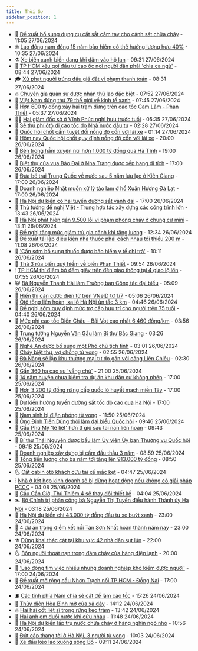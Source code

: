 ```yaml
---
title: Thời Sự
sidebar_position: 1
---
```


<!-- vnexpress-thoi-su:START -->
- 🦒 [Đề xuất bổ sung dụng cụ cắt sắt cầm tay cho cảnh sát chữa cháy](https://vnexpress.net/de-xuat-bo-sung-dung-cu-cat-sat-cam-tay-cho-canh-sat-chua-chay-4763453.html) - 11:05 27/06/2024
- 🤓 [Lao động nam đóng 15 năm bảo hiểm có thể hưởng lương hưu 40%](https://vnexpress.net/lao-dong-nam-dong-15-nam-bao-hiem-co-the-huong-luong-huu-40-4763286.html) - 10:35 27/06/2024
- ⚗️ [Xe biển xanh biến dạng khi đâm vào hộ lan](https://vnexpress.net/xe-bien-xanh-bien-dang-khi-dam-vao-ho-lan-4763462.html) - 09:31 27/06/2024
- 🌊 [TP HCM kêu gọi đầu tư cao ốc nơi người dân phải &#39;chia ca ngủ&#39;](https://vnexpress.net/tp-hcm-keu-goi-dau-tu-cao-oc-noi-nguoi-dan-phai-chia-ca-ngu-4763398.html) - 08:44 27/06/2024
- 🎓 [Xử phạt người trúng đấu giá đất vi phạm thanh toán](https://vnexpress.net/xu-phat-nguoi-trung-dau-gia-dat-vi-pham-thanh-toan-4763385.html) - 08:31 27/06/2024
- 🔥 [Chuyên gia quân sự được nhận thù lao đặc biệt](https://vnexpress.net/chuyen-gia-quan-su-duoc-nhan-thu-lao-dac-biet-4763366.html) - 07:52 27/06/2024
- 🦏 [Việt Nam đứng thứ 79 thế giới về kinh tế xanh](https://vnexpress.net/viet-nam-dung-thu-79-the-gioi-ve-kinh-te-xanh-4763230.html) - 07:45 27/06/2024
- 👺 [Hơn 600 tỷ đồng xây hai trạm dừng trên cao tốc Cam Lâm - Phan Thiết](https://vnexpress.net/hon-600-ty-dong-xay-hai-tram-dung-tren-cao-toc-cam-lam-phan-thiet-4763348.html) - 05:37 27/06/2024
- 🧑‍🏫 [Hai giám đốc sở ở Vĩnh Phúc nghỉ hưu trước tuổi](https://vnexpress.net/hai-giam-doc-so-o-vinh-phuc-nghi-huu-truoc-tuoi-4763324.html) - 05:35 27/06/2024
- 🚦 [Sẽ thu phí ôtô đi cao tốc do Nhà nước đầu tư](https://vnexpress.net/se-thu-phi-oto-di-cao-toc-do-nha-nuoc-dau-tu-4763201.html) - 02:28 27/06/2024
- 🎉 [Quốc hội chốt cấm tuyệt đối nồng độ cồn với lái xe](https://vnexpress.net/quoc-hoi-chot-cam-tuyet-doi-nong-do-con-voi-lai-xe-4763107.html) - 01:14 27/06/2024
- 🦒 [Hôm nay Quốc hội chốt quy định nồng độ cồn với lái xe](https://vnexpress.net/hom-nay-quoc-hoi-chot-quy-dinh-nong-do-con-voi-lai-xe-4763115.html) - 20:00 26/06/2024
- 🤗 [Bên trong hầm xuyên núi hơn 1.000 tỷ đồng qua Hà Tĩnh](https://vnexpress.net/ben-trong-ham-xuyen-nui-hon-1-000-ty-dong-qua-ha-tinh-4762934.html) - 19:00 26/06/2024
- 💼 [Biệt thự của vua Bảo Đại ở Nha Trang được xếp hạng di tích](https://vnexpress.net/biet-thu-cua-vua-bao-dai-o-nha-trang-duoc-xep-hang-di-tich-4763108.html) - 17:00 26/06/2024
- 🤩 [Đưa bé trai Trung Quốc về nước sau 5 năm lưu lạc ở Kiên Giang](https://vnexpress.net/dua-be-trai-trung-quoc-ve-nuoc-sau-5-nam-luu-lac-o-kien-giang-4763091.html) - 17:00 26/06/2024
- 🤡 [Doanh nghiệp Nhật muốn xử lý tảo lam ở hồ Xuân Hương Đà Lạt](https://vnexpress.net/ho-xuan-huong-tao-no-hoa-da-lat-4763074.html) - 17:00 26/06/2024
- 💯 [Hà Nội dự kiến có hai tuyến đường sắt vành đai](https://vnexpress.net/ha-noi-du-kien-co-hai-tuyen-duong-sat-vanh-dai-4762260.html) - 17:00 26/06/2024
- 👺 [Thủ tướng đề nghị Việt - Trung hợp tác xây dựng các công trình lớn](https://vnexpress.net/thu-tuong-de-nghi-viet-trung-hop-tac-xay-dung-cac-cong-trinh-lon-4763089.html) - 13:43 26/06/2024
- 🌮 [Hà Nội phát hiện gần 9.500 lỗi vi phạm phòng cháy ở chung cư mini](https://vnexpress.net/ha-noi-phat-hien-gan-9-500-loi-vi-pham-phong-chay-o-chung-cu-mini-4756006.html) - 13:11 26/06/2024
- 🥸 [Đề nghị tăng mức giảm trừ gia cảnh khi tăng lương](https://vnexpress.net/de-nghi-tang-muc-giam-tru-gia-canh-khi-tang-luong-4763070.html) - 12:34 26/06/2024
- 🐻 [Đề xuất tái lập điều kiện nhà thuốc phải cách nhau tối thiểu 200 m](https://vnexpress.net/de-xuat-tai-lap-dieu-kien-nha-thuoc-phai-cach-nhau-toi-thieu-200-m-4762975.html) - 11:08 26/06/2024
- 👀 [&#39;Cần sớm bổ sung thuốc được bảo hiểm y tế chi trả&#39;](https://vnexpress.net/can-som-bo-sung-thuoc-duoc-bao-hiem-y-te-chi-tra-4762974.html) - 10:11 26/06/2024
- 🤔 [Thả 3 rùa biển quý hiếm về biển Phan Thiết](https://vnexpress.net/tha-3-rua-bien-quy-hiem-ve-bien-phan-thiet-4763000.html) - 09:54 26/06/2024
- 🕯 [TP HCM thí điểm bỏ đếm giây trên đèn giao thông tại 4 giao lộ lớn](https://vnexpress.net/tp-hcm-thi-diem-bo-dem-giay-tren-den-giao-thong-tai-4-giao-lo-lon-4762872.html) - 07:55 26/06/2024
- 😺 [Bà Nguyễn Thanh Hải làm Trưởng ban Công tác đại biểu](https://vnexpress.net/ba-nguyen-thanh-hai-lam-truong-ban-cong-tac-dai-bieu-4762690.html) - 05:09 26/06/2024
- 🦆 [Hiển thị căn cước điện tử trên VNeID từ 1/7](https://vnexpress.net/hien-thi-can-cuoc-dien-tu-tren-vneid-tu-1-7-4762838.html) - 05:06 26/06/2024
- 🧰 [Ôtô tông liên hoàn, xa lộ Hà Nội ùn tắc 3 km](https://vnexpress.net/oto-tong-lien-hoan-xa-lo-ha-noi-un-tac-3-km-4762851.html) - 04:46 26/06/2024
- 🦍 [Đề nghị sớm quy định mức trợ cấp hưu trí cho người trên 75 tuổi](https://vnexpress.net/de-nghi-som-quy-dinh-muc-tro-cap-huu-tri-cho-nguoi-tren-75-tuoi-4762510.html) - 04:40 26/06/2024
- 🧰 [Mức phí cao tốc Diễn Châu - Bãi Vọt cao nhất 6.460 đồng/km](https://vnexpress.net/muc-phi-cao-toc-dien-chau-bai-vot-cao-nhat-6-460-dong-km-4762714.html) - 03:56 26/06/2024
- 💃 [Trung tướng Nguyễn Văn Gấu làm Bí thư Bắc Giang](https://vnexpress.net/trung-tuong-nguyen-van-gau-lam-bi-thu-bac-giang-4762779.html) - 03:26 26/06/2024
- 🧰 [Nghệ An được bổ sung một Phó chủ tịch tỉnh](https://vnexpress.net/nghe-an-duoc-bo-sung-mot-pho-chu-tich-tinh-4762727.html) - 03:01 26/06/2024
- 🚀 [Cháy biệt thự, vợ chồng tử vong](https://vnexpress.net/chay-biet-thu-vo-chong-tu-vong-4762741.html) - 02:55 26/06/2024
- 🎊 [Đà Nẵng sẽ lập khu thương mại tự do gắn với cảng Liên Chiểu](https://vnexpress.net/da-nang-se-lap-khu-thuong-mai-tu-do-gan-voi-cang-lien-chieu-4762703.html) - 02:30 26/06/2024
- 🤭 [Gần 360 ha cao su &#39;vắng chủ&#39;](https://vnexpress.net/gan-360-ha-cao-su-vang-chu-4762557.html) - 21:00 25/06/2024
- 🤗 [14 năm huyện chưa kiểm tra dự án khu dân cư không phép](https://vnexpress.net/14-nam-huyen-chua-kiem-tra-du-an-khu-dan-cu-khong-phep-4762603.html) - 17:00 25/06/2024
- 🌈 [Hơn 3.200 tỷ đồng nâng cấp quốc lộ huyết mạch miền Tây](https://vnexpress.net/hon-3-200-ty-dong-nang-cap-quoc-lo-huyet-mach-mien-tay-4762563.html) - 17:00 25/06/2024
- 🦣 [Dự kiến hướng tuyến đường sắt tốc độ cao qua Hà Nội](https://vnexpress.net/du-kien-huong-tuyen-duong-sat-toc-do-cao-qua-ha-noi-4762495.html) - 17:00 25/06/2024
- 🎡 [Nam sinh bị điện phóng tử vong](https://vnexpress.net/nam-sinh-bi-dien-phong-tu-vong-4762558.html) - 11:50 25/06/2024
- 🦏 [Ông Đinh Tiến Dũng thôi làm đại biểu Quốc hội](https://vnexpress.net/ong-dinh-tien-dung-thoi-lam-dai-bieu-quoc-hoi-4762247.html) - 09:46 25/06/2024
- 🎊 [Cầu Phú Mỹ &#39;tê liệt&#39; hơn 3 giờ sau tai nạn liên hoàn](https://vnexpress.net/cau-phu-my-te-liet-hon-3-gio-sau-tai-nan-lien-hoan-4762517.html) - 09:43 25/06/2024
- 🫶 [Bí thư Thái Nguyên được bầu làm Ủy viên Ủy ban Thường vụ Quốc hội](https://vnexpress.net/bi-thu-thai-nguyen-duoc-bau-lam-uy-vien-uy-ban-thuong-vu-quoc-hoi-4762236.html) - 09:18 25/06/2024
- 🤔 [Doanh nghiệp xây dựng bị cấm đấu thầu 3 năm](https://vnexpress.net/doanh-nghiep-xay-dung-bi-cam-dau-thau-3-nam-4762388.html) - 08:59 25/06/2024
- 🤠 [Tổng tiền lương cho ba năm tới tăng lên 913.000 tỷ đồng](https://vnexpress.net/tong-tien-luong-cho-ba-nam-toi-tang-len-913-000-ty-dong-4762455.html) - 08:50 25/06/2024
- 🌜 [Cắt cabin ôtô khách cứu tài xế mắc kẹt](https://vnexpress.net/cat-cabin-oto-khach-cuu-tai-xe-mac-ket-4762360.html) - 04:47 25/06/2024
- 🕯 [Nhà ở kết hợp kinh doanh sẽ bị dừng hoạt động nếu không có giải pháp PCCC](https://vnexpress.net/nha-o-ket-hop-kinh-doanh-se-bi-dung-hoat-dong-neu-khong-co-giai-phap-pccc-4762288.html) - 04:08 25/06/2024
- 🤔 [Cầu Cần Giờ, Thủ Thiêm 4 sẽ thay đổi thiết kế](https://vnexpress.net/cau-can-gio-thu-thiem-4-se-thay-doi-thiet-ke-4762338.html) - 04:04 25/06/2024
- 🏊 [Bộ Chính trị phân công bà Nguyễn Thị Tuyến điều hành Thành ủy Hà Nội](https://vnexpress.net/bo-chinh-tri-phan-cong-ba-nguyen-thi-tuyen-dieu-hanh-thanh-uy-ha-noi-4761067.html) - 03:18 25/06/2024
- 🌮 [Hà Nội dự kiến chi 43.000 tỷ đồng đầu tư xe buýt xanh](https://vnexpress.net/ha-noi-du-kien-chi-43-000-ty-dong-dau-tu-xe-buyt-xanh-4762141.html) - 23:00 24/06/2024
- 🫣 [4 dự án trọng điểm kết nối Tân Sơn Nhất hoàn thành năm nay](https://vnexpress.net/4-du-an-trong-diem-ket-noi-tan-son-nhat-hoan-thanh-nam-nay-4762119.html) - 23:00 24/06/2024
- ⚗️ [Dừng khai thác cát tại khu vực 42 nhà dân sụt lún](https://vnexpress.net/dung-khai-thac-cat-tai-khu-vuc-42-nha-dan-sut-lun-4762154.html) - 22:00 24/06/2024
- 🌜 [Bốn người thoát nạn trong đám cháy cửa hàng điện lạnh](https://vnexpress.net/bon-nguoi-thoat-nan-trong-dam-chay-cua-hang-dien-lanh-4762164.html) - 20:00 24/06/2024
- 🌁 [&#39;Lao động tìm việc nhiều nhưng doanh nghiệp khó kiếm được người&#39;](https://vnexpress.net/lao-dong-tim-viec-nhieu-nhung-doanh-nghiep-kho-kiem-duoc-nguoi-4762104.html) - 17:00 24/06/2024
- 🐲 [Đề xuất mở rộng cầu Nhơn Trạch nối TP HCM - Đồng Nai](https://vnexpress.net/de-xuat-mo-rong-cau-nhon-trach-noi-tp-hcm-dong-nai-4762062.html) - 17:00 24/06/2024
- ⛽️ [Các tỉnh phía Nam chia sẻ cát để làm cao tốc](https://vnexpress.net/cac-tinh-phia-nam-chia-se-cat-de-lam-cao-toc-4762137.html) - 15:26 24/06/2024
- 🗽 [Thủy điện Hòa Bình mở cửa xả đáy](https://vnexpress.net/thuy-dien-hoa-binh-mo-cua-xa-day-4762075.html) - 14:12 24/06/2024
- 🔥 [Hai hài cốt liệt sĩ trong rừng keo tràm](https://vnexpress.net/hai-hai-cot-liet-si-trong-rung-keo-tram-4762090.html) - 13:42 24/06/2024
- 💯 [Hai anh em đuối nước khi cứu nhau](https://vnexpress.net/hai-anh-em-duoi-nuoc-khi-cuu-nhau-4762094.html) - 11:48 24/06/2024
- 🦆 [Hà Nội dự kiến lắp trụ nước chữa cháy ở hàng nghìn ngõ nhỏ](https://vnexpress.net/ha-noi-du-kien-lap-tru-nuoc-chua-chay-o-hang-nghin-ngo-nho-4761922.html) - 10:56 24/06/2024
- 🫣 [Đứt cáp thang tời ở Hà Nội, 3 người tử vong](https://vnexpress.net/dut-cap-thang-toi-o-ha-noi-3-nguoi-tu-vong-4762052.html) - 10:03 24/06/2024
- 🤡 [Xe đầu kéo lao xuống sông Bồ](https://vnexpress.net/xe-dau-keo-lao-xuong-song-bo-4762012.html) - 09:11 24/06/2024<!-- vnexpress-thoi-su:END -->